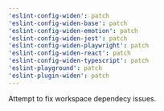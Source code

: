 ```yaml
---
'eslint-config-widen': patch
'eslint-config-widen-base': patch
'eslint-config-widen-emotion': patch
'eslint-config-widen-jest': patch
'eslint-config-widen-playwright': patch
'eslint-config-widen-react': patch
'eslint-config-widen-typescript': patch
'eslint-playground': patch
'eslint-plugin-widen': patch
---
```


Attempt to fix workspace dependecy issues.
